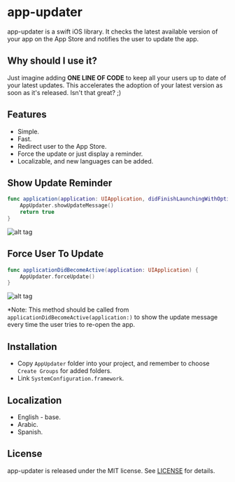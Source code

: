 # app-updater
app-updater is a swift iOS library. It checks the latest available version of your app on the App Store and notifies the user to update the app.

## Why should I use it?
Just imagine adding <b>ONE LINE OF CODE</b> to keep all your users up to date of your latest updates. This accelerates the adoption of your latest version as soon as it's released. Isn't that great? ;)

## Features

- Simple.
- Fast.
- Redirect user to the App Store.
- Force the update or just display a reminder.
- Localizable, and new languages can be added.

## Show Update Reminder

````swift
func application(application: UIApplication, didFinishLaunchingWithOptions launchOptions: [NSObject: AnyObject]?) -> Bool {
    AppUpdater.showUpdateMessage()
    return true
}
````
![alt tag](https://cloud.githubusercontent.com/assets/3859305/9920657/ca33b03e-5cde-11e5-84a0-e4a670af6829.jpg)

## Force User To Update

````swift
func applicationDidBecomeActive(application: UIApplication) {
    AppUpdater.forceUpdate()
}
````
![alt tag](https://cloud.githubusercontent.com/assets/3859305/9920656/ca312ed6-5cde-11e5-90cb-aae1bc576b04.jpg)

*Note: This method should be called from `applicationDidBecomeActive(application:)` to show the update message every time the user tries to re-open the app.

## Installation

- Copy `AppUpdater` folder into your project, and remember to choose `Create Groups` for added folders.
- Link `SystemConfiguration.framework`.

## Localization

- English - base.
- Arabic.
- Spanish.

## License

app-updater is released under the MIT license. See [LICENSE](LICENSE) for details.
